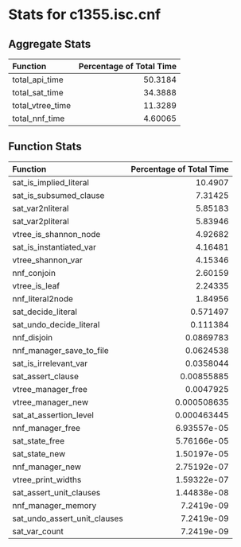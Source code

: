 # Stats for c1355.isc.cnf

## Aggregate Stats
| Function         |   Percentage of Total Time |
|:-----------------|---------------------------:|
| total_api_time   |                   50.3184  |
| total_sat_time   |                   34.3888  |
| total_vtree_time |                   11.3289  |
| total_nnf_time   |                    4.60065 |

## Function Stats
| Function                     |   Percentage of Total Time |
|:-----------------------------|---------------------------:|
| sat_is_implied_literal       |               10.4907      |
| sat_is_subsumed_clause       |                7.31425     |
| sat_var2nliteral             |                5.85183     |
| sat_var2pliteral             |                5.83946     |
| vtree_is_shannon_node        |                4.92682     |
| sat_is_instantiated_var      |                4.16481     |
| vtree_shannon_var            |                4.15346     |
| nnf_conjoin                  |                2.60159     |
| vtree_is_leaf                |                2.24335     |
| nnf_literal2node             |                1.84956     |
| sat_decide_literal           |                0.571497    |
| sat_undo_decide_literal      |                0.111384    |
| nnf_disjoin                  |                0.0869783   |
| nnf_manager_save_to_file     |                0.0624538   |
| sat_is_irrelevant_var        |                0.0358044   |
| sat_assert_clause            |                0.00855885  |
| vtree_manager_free           |                0.0047925   |
| vtree_manager_new            |                0.000508635 |
| sat_at_assertion_level       |                0.000463445 |
| nnf_manager_free             |                6.93557e-05 |
| sat_state_free               |                5.76166e-05 |
| sat_state_new                |                1.50197e-05 |
| nnf_manager_new              |                2.75192e-07 |
| vtree_print_widths           |                1.59322e-07 |
| sat_assert_unit_clauses      |                1.44838e-08 |
| nnf_manager_memory           |                7.2419e-09  |
| sat_undo_assert_unit_clauses |                7.2419e-09  |
| sat_var_count                |                7.2419e-09  |